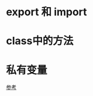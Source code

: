 # export 和 import

# class中的方法

# 私有变量


[参考](https://blog.csdn.net/ixygj197875/article/details/79233569)
